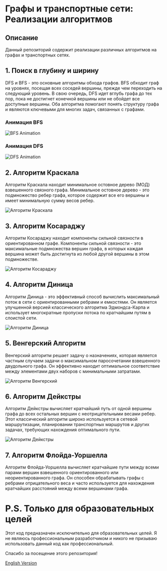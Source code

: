 # Графы и транспортные сети: Реализации алгоритмов

## Описание
Данный репозиторий содержит реализации различных алгоритмов на графах и транспортных сетях.

## 1. Поиск в глубину и ширину
DFS и BFS - это основные алгоритмы обхода графов. BFS обходит граф на уровнях, посещая всех соседей вершины, прежде чем переходить на следующий уровень. В свою очередь, DFS идет вглубь графа до тех пор, пока не достигнет конечной вершины или не обойдет все доступные вершины. Оба алгоритма помогают понять структуру графа и являются ключевыми для многих задач, связанных с графами.

### Анимация BFS
![BFS Animation](https://upload.wikimedia.org/wikipedia/commons/5/5d/Breadth-First-Search-Algorithm.gif)

### Анимация DFS
![DFS Animation](https://upload.wikimedia.org/wikipedia/commons/7/7f/Depth-First-Search.gif)

## 2. Алгоритм Краскала
Алгоритм Краскала находит минимальное остовное дерево (МОД) взвешенного связного графа. Минимальное остовное дерево - это подмножество ребер графа, которое содержит все его вершины и имеет минимальную сумму весов ребер.

![Алгоритм Краскала](https://media.proglib.io/posts/2020/09/08/574ff16387ff1b2ec365db1c75fa7ce4.gif)

## 3. Алгоритм Косараджу
Алгоритм Косараджу находит компоненты сильной связности в ориентированном графе. Компоненты сильной связности - это максимальные подмножества вершин графа, в которых каждая вершина может быть достигнута из любой другой вершины в этом подмножестве.

![Алгоритм Косараджу](https://media.proglib.io/wp-uploads/-000//1/597791923c2e0_UvC39m2.gif)

## 4. Алгоритм Диница
Алгоритм Диница - это эффективный способ вычислить максимальный поток в сети с ориентированными ребрами и емкостями. Он является улучшенной версией классического алгоритма Эдмондса-Карпа и использует многократные пропуски потока по кратчайшим путям в слоистой сети.

![Алгоритм Диница](https://media.proglib.io/posts/2020/09/08/06c0a8bbb4502b55e1b4707e397bc7f4.gif)

## 5. Венгерский Алгоритм
Венгерский алгоритм решает задачу о назначениях, которая является частным случаем задачи о максимальном паросочетании взвешенного двудольного графа. Он эффективно находит оптимальное соответствие между элементами двух наборов с минимальными затратами.

![Алгоритм Венгерский](https://media.proglib.io/posts/2020/09/08/93919687e795c90c971bdf641d0cfb0a.gif)

## 6. Алгоритм Дейкстры
Алгоритм Дейкстры вычисляет кратчайший путь от одной вершины графа до всех остальных вершин с неотрицательными весами ребер. Этот классический алгоритм широко используется в сетевой маршрутизации, планировании транспортных маршрутов и других задачах, требующих нахождения оптимального пути.

![Алгоритм Дейкстры](https://du-blog.ru/media/Dijkstra_Animation.gif)

## 7. Алгоритм Флойда-Уоршелла
Алгоритм Флойда-Уоршелла вычисляет кратчайшие пути между всеми парами вершин взвешенного ориентированного или неориентированного графа. Он способен обрабатывать графы с ребрами отрицательного веса и часто используется для нахождения кратчайших расстояний между всеми вершинами графа.

# P.S. Только для образовательных целей
Этот код предназначен исключительно для образовательных целей. Я не являюсь профессиональным разработчиком и никого не призываю использовать данный код как профессиональный.

Спасибо за посещение этого репозитория!

[English Version](./README_EN.md)
